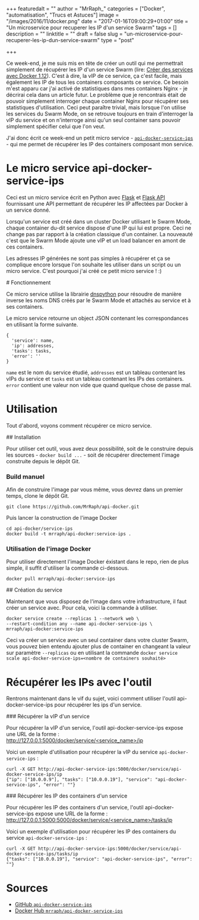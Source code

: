 +++
featuredalt = ""
author = "MrRaph_"
categories = ["Docker", "automatisation", "Trucs et Astuces"]
image = "/images/2016/11/docker.png"
date = "2017-01-16T09:00:29+01:00"
title = "Un microservice pour recuperer les IP d'un service Swarm"
tags = []
description = ""
linktitle = ""
draft = false
slug = "un-microservice-pour-recuperer-les-ip-dun-service-swarm"
type = "post"

+++

Ce week-end, je me suis mis en tête de créer un outil qui me permettrait simplement de récupérer les IP d'un service Swarm (lire: [Créer des services avec Docker 1.12](
https://techan.fr/creer-des-services-avec-docker-1-12/)). C'est à dire, la vIP de ce service, ça c'est facile, mais également les IP de tous les containers composants ce service. Ce besoin m'est apparu car j'ai activé de statistiques dans mes containers Nginx - je décrirai cela dans un article futur. Le problème que je rencontrais était de pouvoir simplement interroger chaque container Nginx pour récupérer ses statistiques d'utilisation. Ceci peut paraître trivial, mais lorsque l'on utilise les services du Swarm Mode, on se retrouve toujours en train d'interroger la vIP du service et on n'interroge ainsi qu'un seul container sans pouvoir simplement spécifier celui que l'on veut.

J'ai donc écrit ce week-end un petit micro service - [`api-docker-service-ips`](https://github.com/MrRaph/api-docker-service-ips) - qui me permet de récupérer les IP des containers composant mon service.

# Le micro service api-docker-service-ips

Ceci est un micro service écrit en Python avec [Flask](http://flask.pocoo.org/) et [Flask API](http://www.flaskapi.org/) fournissant une API permettant de récupérer les IP affectées par Docker à un service donné.

Lorsqu'un service est créé dans un cluster Docker utilisant le Swarm Mode, chaque container du-dit service dispose d'une IP qui lui est propre. Ceci ne change pas par rapport à la création classique d'un container. La nouveauté c'est que le Swarm Mode ajoute une vIP et un load balancer en amont de ces containers.

Les adresses IP générées ne sont pas simples à récupérer et ça se complique encore lorsque l'on souhaite les utiliser dans un script ou un micro service. C'est pourquoi j'ai créé ce petit micro service ! :)

# Fonctionnement

Ce micro service utilise la librairie [dnspython](http://www.dnspython.org/) pour résoudre de manière inverse les noms DNS créés par le Swarm Mode et attachés au service et à ses containers.

Le micro service retourne un object JSON contenant les correspondances en utilisant la forme suivante.

    {
      'service': name,
      'ip': addresses,
      'tasks': tasks,
      'error': ''
    }

`name` est le nom du service étudié, `addresses` est un tableau contenant les vIPs du service et `tasks` est un tableau contenant les IPs des containers. `error` contient une valeur non vide que quand quelque chose de passe mal.

# Utilisation

Tout d'abord, voyons comment récupérer ce micro service.

## Installation

Pour utiliser cet outil, vous avez deux possibilité, soit de le construire depuis les sources - `docker build ...` - soit de récupérer directement l'image construite depuis le dépôt Git.

### Build manuel

Afin de construire l'image par vous même, vous devrez dans un premier temps, clone le dépôt Git.

    git clone https://github.com/MrRaph/api-docker.git

Puis lancer la construction de l'image Docker

    cd api-docker/service-ips
    docker build -t mrraph/api-docker:service-ips .

### Utilisation de l'image Docker

Pour utiliser directement l'image Docker éxistant dans le repo, rien de plus simple, il suffit d'utiliser la commande ci-dessous.

    docker pull mrraph/api-docker:service-ips

## Création du service

Maintenant que vous disposez de l'image dans votre infrastructure, il faut créer un service avec. Pour cela, voici la commande à utiliser.

    docker service create --replicas 1 --network web \
    --restart-condition any --name api-docker-service-ips \
    mrraph/api-docker:service-ips

Ceci va créer un service avec un seul container dans votre cluster Swarm, vous pouvez bien entendu ajouter plus de container en changeant la valeur sur paramètre `--replicas` ou en utilisant la commande `docker service scale api-docker-service-ips=<nombre de containers souhaité>`

# Récupérer les IPs avec l'outil

Rentrons maintenant dans le vif du sujet, voici comment utiliser l'outil api-docker-service-ips pour récupérer les ips d'un service.

### Récupérer la vIP d'un service

Pour récupérer la vIP d'un service, l'outil api-docker-service-ips expose une URL de la forme : [http://127.0.0.1:5000/docker/service/<service_name>/ip](http://127.0.0.1:5000/docker/service/<service_name>/ip)

Voici un exemple d'utilisation pour récupérer la vIP du service `api-docker-service-ips` :

    curl -X GET http://api-docker-service-ips:5000/docker/service/api-docker-service-ips/ip
    {"ip": ["10.0.0.9"], "tasks": ["10.0.0.19"], "service": "api-docker-service-ips", "error": ""}

### Récupérer les IP des containers d'un service

Pour récupérer les IP des containers d'un service, l'outil api-docker-service-ips expose une URL de la forme : [http://127.0.0.1:5000:5000/docker/service/<service_name>/tasks/ip](http://127.0.0.1:5000/docker/service/<service_name>/tasks/ip)

Voici un exemple d'utilisation pour récupérer les IP des containers du service `api-docker-service-ips` :

    curl -X GET http://api-docker-service-ips:5000/docker/service/api-docker-service-ips/tasks/ip
    {"tasks": ["10.0.0.19"], "service": "api-docker-service-ips", "error": ""}


# Sources

* [ GitHub `api-docker-service-ips`](https://github.com/MrRaph/api-docker-service-ips)
* [Docker Hub `mrraph/api-docker-service-ips`](https://hub.docker.com/r/mrraph/api-docker-service-ips/)
